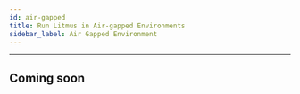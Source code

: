 ```yaml
---
id: air-gapped
title: Run Litmus in Air-gapped Environments
sidebar_label: Air Gapped Environment
---
```


---

## Coming soon

